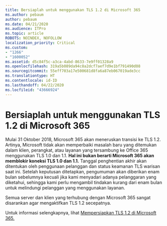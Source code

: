 ```yaml
---
title: Bersiaplah untuk menggunakan TLS 1.2 di Microsoft 365
ms.author: pebaum
author: pebaum
ms.date: 04/21/2020
ms.audience: ITPro
ms.topic: article
ROBOTS: NOINDEX, NOFOLLOW
localization_priority: Critical
ms.custom:
- "1266"
- "1600052"
ms.assetid: d5c84f5c-a3ca-4abd-8633-7e9ff01328a9
ms.openlocfilehash: 319a5b089da94c8a2dcf7aef7d9e1bf791490d08
ms.sourcegitcommit: 55eff703a17e500681d8fa6a87eb067019ade3cc
ms.translationtype: HT
ms.contentlocale: id-ID
ms.lasthandoff: 04/22/2020
ms.locfileid: "43666924"
---
```

# <a name="prepare-for-use-of-tls-12-in-microsoft-365"></a>Bersiaplah untuk menggunakan TLS 1.2 di Microsoft 365

Mulai 31 Oktober 2018, Microsoft 365 akan meneruskan transisi ke TLS 1.2. Artinya, Microsoft tidak akan memperbaiki masalah baru yang ditemukan dalam klien, perangkat, atau layanan yang tersambung ke Office 365 menggunakan TLS 1.0 dan 1.1. **Hal ini bukan berarti Microsoft 365 akan memblokir koneksi TLS 1.0 dan 1.1.** Tanggal penghentian akhir akan ditentukan oleh penggunaan pelanggan dan status keamanan TLS warisan saat ini. Setelah keputusan ditetapkan, pengumuman akan diberikan enam bulan sebelumnya kecuali jika kami menyadari adanya pelanggaran yang diketahui, sehingga kami perlu mengambil tindakan kurang dari enam bulan untuk melindungi pelanggan yang menggunakan layanan.
  
Semua server dan klien yang terhubung dengan Microsoft 365 sangat disarankan agar mengaktifkan TLS 1.2 secepatnya.
  
Untuk informasi selengkapnya, lihat [Mempersiapkan TLS 1.2 di Microsoft 365.](https://support.microsoft.com/help/4057306/preparing-for-tls-1-2-in-office-365)
  